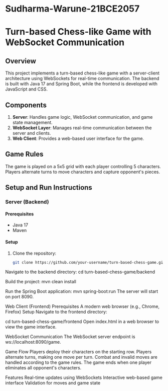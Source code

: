 ﻿# Sudharma-Warune-21BCE2057

# Turn-based Chess-like Game with WebSocket Communication

## Overview

This project implements a turn-based chess-like game with a server-client architecture using WebSockets for real-time communication. The backend is built with Java 17 and Spring Boot, while the frontend is developed with JavaScript and CSS.

## Components

1. **Server**: Handles game logic, WebSocket communication, and game state management.
2. **WebSocket Layer**: Manages real-time communication between the server and clients.
3. **Web Client**: Provides a web-based user interface for the game.

## Game Rules

The game is played on a 5x5 grid with each player controlling 5 characters. Players alternate turns to move characters and capture opponent's pieces.

## Setup and Run Instructions

### Server (Backend)

#### Prerequisites

- Java 17
- Maven

#### Setup

1. Clone the repository:
   ```bash
   git clone https://github.com/your-username/turn-based-chess-game.git

Navigate to the backend directory:
cd turn-based-chess-game/backend

Build the project:
mvn clean install

Run the Spring Boot application:
mvn spring-boot:run
The server will start on port 8090.

Web Client (Frontend)
Prerequisites
A modern web browser (e.g., Chrome, Firefox)
Setup
Navigate to the frontend directory:


cd turn-based-chess-game/frontend
Open index.html in a web browser to view the game interface.

WebSocket Communication
The WebSocket server endpoint is ws://localhost:8090/game.

Game Flow
Players deploy their characters on the starting row.
Players alternate turns, making one move per turn.
Combat and invalid moves are handled according to the game rules.
The game ends when one player eliminates all opponent's characters.

Features
Real-time updates using WebSockets
Interactive web-based game interface
Validation for moves and game state
